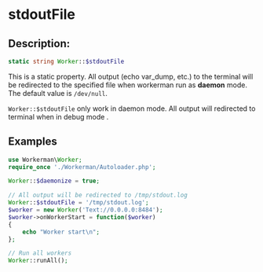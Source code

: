 # stdoutFile
## Description:
```php
static string Worker::$stdoutFile
```

This is a static property. All output (echo var_dump, etc.) to the terminal  will be redirected to the specified file when workerman run as **daemon** mode. The default value is ```/dev/null```.

```Worker::$stdoutFile``` only work in daemon mode. All output will redirected to terminal when in debug mode .


## Examples

```php
use Workerman\Worker;
require_once './Workerman/Autoloader.php';

Worker::$daemonize = true;

// All output will be redirected to /tmp/stdout.log
Worker::$stdoutFile = '/tmp/stdout.log';
$worker = new Worker('Text://0.0.0.0:8484');
$worker->onWorkerStart = function($worker)
{
    echo "Worker start\n";
};

// Run all workers
Worker::runAll();
```
